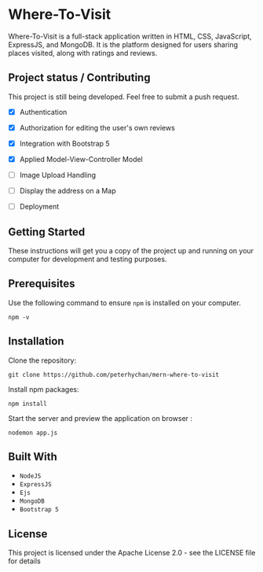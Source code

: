 # Where-To-Visit

 Where-To-Visit is a full-stack application written in HTML, CSS, JavaScript, ExpressJS, and MongoDB. It is the platform designed for users sharing places visited, along with ratings and reviews. 

## Project status / Contributing

This project is still being developed. Feel free to submit a push request. 

- [x] Authentication
- [x] Authorization for editing the user's own reviews
- [x] Integration with Bootstrap 5
- [x] Applied Model-View-Controller Model 
- [ ] Image Upload Handling
- [ ] Display the address on a Map
- [ ] Deployment 


## Getting Started

These instructions will get you a copy of the project up and running on your computer for development and testing purposes. 

## Prerequisites
Use the following command to ensure `npm` is installed on your computer. 
```
npm -v
```

## Installation
Clone the repository:
```
git clone https://github.com/peterhychan/mern-where-to-visit
```

Install npm packages:
```
npm install
```

Start the server and preview the application on browser :
```
nodemon app.js
```

## Built With
- `NodeJS`
- `ExpressJS` 
- `Ejs`
- `MongoDB`
- `Bootstrap 5`

## License

This project is licensed under the Apache License 2.0 - see the LICENSE file for details
